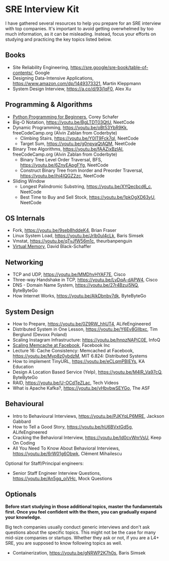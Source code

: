 # SRE Interview Kit

I have gathered several resources to help you prepare for an SRE interview with top companies. It's important to avoid getting overwhelmed by too much information, as it can be misleading. Instead, focus your efforts on studying and practicing the key topics listed below.

## Books

* Site Reliability Engineering, https://sre.google/sre-book/table-of-contents/, Google
* Designing Data-Intensive Applications, https://www.amazon.com/dp/1449373321, Martin Kleppmann
* System Design Interview, https://a.co/d/93j1qF0, Alex Xu

## Programming & Algorithms
* [Python Programming for Beginners](https://www.youtube.com/playlist?list=PL-osiE80TeTskrapNbzXhwoFUiLCjGgY7), Corey Schafer
* Big-O Notation, https://youtu.be/BgLTDT03QtU, NeetCode
* Dynamic Programming, https://youtu.be/oBt53YbR9Kk, freeCodeCamp.org (Alvin Zablan from Coderbyte)
  - Climbing Stairs, https://youtu.be/Y0lT9Fck7qI, NeetCode
  - Target Sum, https://youtu.be/g0npyaQtAQM, NeetCode
* Binary Tree Algorithms, https://youtu.be/fAAZixBzIAI, freeCodeCamp.org (Alvin Zablan from Coderbyte)
  - Binary Tree Level Order Traversal, BFS, https://youtu.be/6ZnyEApgFYg, NeetCode
  - Construct Binary Tree from Inorder and Preorder Traversal, https://youtu.be/ihj4IQGZ2zc, NeetCode
* Sliding Window
  - Longest Palindromic Substring, https://youtu.be/XYQecbcd6_c, NeetCode
  - Best Time to Buy and Sell Stock, https://youtu.be/1pkOgXD63yU, NeetCode

## OS Internals
* Fork, https://youtu.be/9seb8hddeK4, Brian Fraser
* Linux System Load, https://youtu.be/JrIb0ul4cLk, Baris Simsek
* Vmstat, https://youtu.be/qTvJfW56m1c, theurbanpenguin
* [Virtual Memory](https://www.youtube.com/watch?v=qcBIvnQt0Bw&list=PLiwt1iVUib9s2Uo5BeYmwkDFUh70fJPxX), David Black-Schaffer

## Networking

* TCP and UDP, https://youtu.be/MMDhvHYAF7E, Cisco
* Three-way Handshake in TCP, https://youtu.be/LyDqA-dAPW4, Cisco
* DNS - Domain Name System, https://youtu.be/27r4Bzuj5NQ, ByteByteGo
* How Internet Works, https://youtu.be/AlkDbnbv7dk, ByteByteGo

## System Design
* How to Prepare, https://youtu.be/0Z9RW_hhUT4, ALifeEngineered
* Distributed System in One Lesson, https://youtu.be/Y6Ev8GIlbxc, Tim Berglund (Devoxx Poland)
* Scaling Instagram Infrastructure: https://youtu.be/hnpzNAPiC0E, InfoQ
* [Scaling Memcache at Facebook](https://www.usenix.org/system/files/conference/nsdi13/nsdi13-final170_update.pdf), Facebook Inc
* Lecture 16: Cache Consistency: Memcached at Facebook, https://youtu.be/Myp8z0ybdzM, MIT 6.824: Distributed Systems
* How to implement TinyURL, https://youtu.be/eCLqmPBIEYs, KA Education
* Design A Location Based Service (Yelp), https://youtu.be/M4lR_Va97cQ, ByteByteGo
* RAID, https://youtu.be/U-OCdTeZLac, Tech Videos
* What is Apache Kafka?, https://youtu.be/vHbvbwSEYGo, The ASF

## Behavioural
* Intro to Behavioural Interviews, https://youtu.be/PJKYqLP6MRE, Jackson Gabbard
* How to Tell a Good Story, https://youtu.be/hU6BVxtGd5g, ALifeEngineered
* Cracking the Behavioral Interview, https://youtu.be/ld0cvWnrVsU, Keep On Coding
* All You Need To Know About Behavioral Interviews, https://youtu.be/6rW01g6Obwk, Clément Mihailescu

Optional for Staff/Principal engineers:
* Senior Staff Engineer Interview Questions, https://youtu.be/An5gq_oiVHc, Mock Questions

## Optionals

**Before start studying in those additional topics, master the fundamentals first. Once you feel confident with the them, you can gradually expand your knowledge.**

Big tech companies usually conduct generic interviews and don't ask questions about the specific topics. This might not be the case for many mid-size companies or startups. Whether they ask or not, if you are a L4+ SRE, you are supposed to know following topics as well.

* Containerization, https://youtu.be/gNRWP2K7h0s, Baris Simsek
